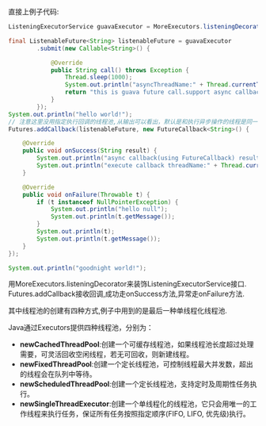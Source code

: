 直接上例子代码:

```java
ListeningExecutorService guavaExecutor = MoreExecutors.listeningDecorator(Executors.newSingleThreadExecutor());

final ListenableFuture<String> listenableFuture = guavaExecutor
        .submit(new Callable<String>() {

            @Override
            public String call() throws Exception {
                Thread.sleep(1000);
                System.out.println("asyncThreadName:" + Thread.currentThread().getName());
                return "this is guava future call.support async callback using FutureCallback";
            }
        });
System.out.println("hello world!");
// 注意这里没用指定执行回调的线程池,从输出可以看出，默认是和执行异步操作的线程是同一个.
Futures.addCallback(listenableFuture, new FutureCallback<String>() {

    @Override
    public void onSuccess(String result) {
        System.out.println("async callback(using FutureCallback) result:" + result);
        System.out.println("execute callback threadName:" + Thread.currentThread().getName());
    }

    @Override
    public void onFailure(Throwable t) {
        if (t instanceof NullPointerException) {
            System.out.println("hello null");
            System.out.println(t.getMessage());
        }
        System.out.println(t);
        System.out.println(t.getMessage());
    }
});

System.out.println("goodnight world!");
```

用MoreExecutors.listeningDecorator来装饰ListeningExecutorService接口.
Futures.addCallback接收回调,成功走onSuccess方法,异常走onFailure方法.

其中线程池的创建有四种方式,例子中用到的是最后一种单线程化线程池.

Java通过Executors提供四种线程池，分别为：

- **newCachedThreadPool**:创建一个可缓存线程池，如果线程池长度超过处理需要，可灵活回收空闲线程，若无可回收，则新建线程。
- **newFixedThreadPool**:创建一个定长线程池，可控制线程最大并发数，超出的线程会在队列中等待。
- **newScheduledThreadPool**:创建一个定长线程池，支持定时及周期性任务执行。
- **newSingleThreadExecutor**:创建一个单线程化的线程池，它只会用唯一的工作线程来执行任务，保证所有任务按照指定顺序(FIFO, LIFO, 优先级)执行。